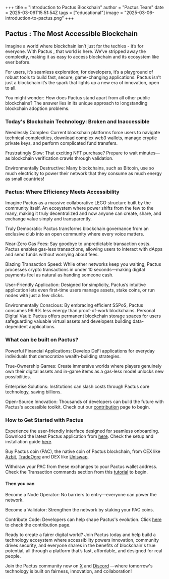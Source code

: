 +++
title = "Introduction to Pactus Blockchain"
author = "Pactus Team"
date = 2025-03-06T15:51:54Z
tags = ["educational"]
image = "2025-03-06-introduction-to-pactus.png"
+++

## Pactus : The Most Accessible Blockchain

Imagine a world where blockchain isn’t just for the techies - it’s for everyone. With Pactus
, that world is here. We’ve stripped away the complexity, making it as easy to access blockchain and its
ecosystem like ever before.

For users, it’s seamless exploration; for developers, it’s a playground of robust tools to build fast,
secure, game-changing applications. Pactus isn’t just a blockchain it’s the spark that lights up a
new era of innovation, open to all.

You might wonder: How does Pactus stand apart from all other public blockchains? The answer lies in
its unique approach to longstanding blockchain adoption problems.

### Today's Blockchain Technology: Broken and Inaccessible

Needlessly Complex: Current blockchain platforms force users to navigate technical complexities,
download complex web3 wallets, manage cryptic private keys, and perform complicated fund transfers.

Frustratingly Slow: That exciting NFT purchase? Prepare to wait minutes—as blockchain verification
crawls through validation.

Environmentally Destructive: Many blockchains, such as Bitcoin, use so much electricity to power
their network that they consume as much energy as small countries!

### Pactus: Where Efficiency Meets Accessibility

Imagine Pactus as a massive collaborative LEGO structure built by the community itself. An ecosystem
where power shifts from the few to the many, making it truly decentralized and now anyone can create,
share, and exchange value simply and transparently.

Truly Democratic: Pactus transforms blockchain governance from an exclusive club into an open community
where every voice matters.

Near-Zero Gas Fees: Say goodbye to unpredictable transaction costs. Pactus enables gas-less transactions,
allowing users to interact with dApps and send funds without worrying about fees.

Blazing Transaction Speed: While other networks keep you waiting, Pactus processes crypto transactions
in under 10 seconds—making digital payments feel as natural as handing someone cash.

User-Friendly Application: Designed for simplicity, Pactus’s intuitive application lets even first-time
users manage assets, stake coins, or run nodes with just a few clicks.

Environmentally Conscious: By embracing efficient SSPoS, Pactus consumes 99.9% less energy than
proof-of-work blockchains.
Personal Digital Vault: Pactus offers permanent blockchain storage spaces for users safeguarding
valuable virtual assets and developers building data-dependent applications.

### What can be built on Pactus?

Powerful Financial Applications: Develop DeFi applications for everyday individuals that democratize
wealth-building strategies.

True-Ownership Games: Create immersive worlds where players genuinely own their digital assets and
in-game items as a gas-less model unlocks new possibilities.

Enterprise Solutions: Institutions can slash costs through Pactus core technology, saving billions.

Open-Source Innovation: Thousands of developers can build the future with Pactus's accessible toolkit.
Check out our [contribution](https://github.com/pactus-project/pactus/blob/main/CONTRIBUTING.md) page
to begin.

### How to Get Started with Pactus

Experience the user-friendly interface designed for seamless onboarding. Download the latest Pactus
application from [here](https://pactus.org/download/).
Check the setup and installation guide
[here](https://github.com/pactus-project/pactus/blob/main/docs/install.md).

Buy Pactus coin (PAC), the native coin of Pactus blockchain, from CEX like
[Azbit](https://azbit.com/exchange/PAC_USDT), [TradeOgre](https://tradeogre.com/exchange/PAC-USDT)
and DEX like [Uniswap](https://app.uniswap.org/).

Withdraw your PAC from these exchanges to your Pactus wallet address. Check the Transaction commands
section from this [tutorial](https://docs.pactus.org/tutorials/pactus-wallet/)
to begin.

#### Then you can

Become a Node Operator: No barriers to entry—everyone can power the network.

Become a Validator: Strengthen the network by staking your PAC coins.

Contribute Code: Developers can help shape Pactus's evolution. Click
[here](https://github.com/pactus-project/pactus/blob/main/CONTRIBUTING.md)
to check the contribution page.

Ready to create a fairer digital world? Join Pactus today and help build a technology ecosystem where
accessibility powers innovation, community drives security, and everyone shares in the benefits of
blockchain's true potential, all through a platform that’s fast, affordable, and designed for real people.

Join the Pactus community now on [X](https://x.com/PactusChain) and [Discord](https://discord.gg/pactus)
—where tomorrow's technology is built on fairness, innovation, and collaboration!
